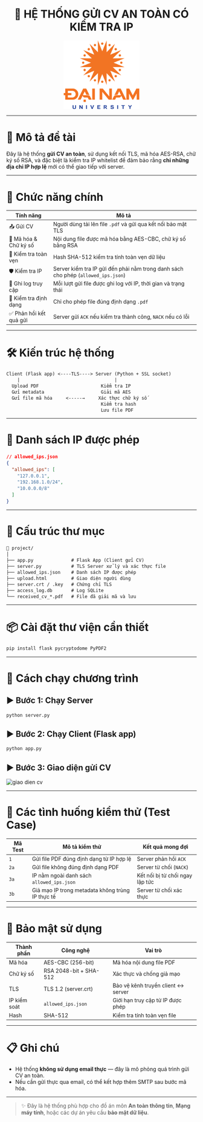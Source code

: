 
<h1 align="center">📄 HỆ THỐNG GỬI CV AN TOÀN CÓ KIỂM TRA IP</h1>

<div align="center">
  <p align="center">
    <img src="img/logoDaiNam.png" alt="DaiNam University Logo" width="200"/>
  </p>
</div>

---

# 🔐 Mô tả đề tài

Đây là hệ thống **gửi CV an toàn**, sử dụng kết nối TLS, mã hóa AES-RSA, chữ ký số RSA, và đặc biệt là kiểm tra IP whitelist để đảm bảo rằng **chỉ những địa chỉ IP hợp lệ** mới có thể giao tiếp với server.

---

# 🧠 Chức năng chính

| Tính năng                          | Mô tả                                                                 |
|-----------------------------------|------------------------------------------------------------------------|
| 📤 Gửi CV                          | Người dùng tải lên file `.pdf` và gửi qua kết nối bảo mật TLS         |
| 🔐 Mã hóa & Chữ ký số             | Nội dung file được mã hóa bằng AES-CBC, chữ ký số bằng RSA            |
| 🔏 Kiểm tra toàn vẹn               | Hash SHA-512 kiểm tra tính toàn vẹn dữ liệu                           |
| 🛡️ Kiểm tra IP                    | Server kiểm tra IP gửi đến phải nằm trong danh sách cho phép (`allowed_ips.json`) |
| 🧾 Ghi log truy cập                | Mỗi lượt gửi file được ghi log với IP, thời gian và trạng thái       |
| 📄 Kiểm tra định dạng              | Chỉ cho phép file đúng định dạng `.pdf`                              |
| ✅ Phản hồi kết quả gửi            | Server gửi `ACK` nếu kiểm tra thành công, `NACK` nếu có lỗi           |

---

# 🛠️ Kiến trúc hệ thống

```
Client (Flask app) <----TLS----> Server (Python + SSL socket)
    |                                   |
  Upload PDF                       Kiểm tra IP
  Gửi metadata                     Giải mã AES
  Gửi file mã hóa     <-----→     Xác thực chữ ký số
                                   Kiểm tra hash
                                   Lưu file PDF
```

---

# 🧪 Danh sách IP được phép

```json
// allowed_ips.json
{
  "allowed_ips": [
    "127.0.0.1",
    "192.168.1.0/24",
    "10.0.0.0/8"
  ]
}
```

---

# 🧾 Cấu trúc thư mục

```
📁 project/
│
├── app.py              # Flask App (Client gửi CV)
├── server.py           # TLS Server xử lý và xác thực file
├── allowed_ips.json    # Danh sách IP được phép
├── upload.html         # Giao diện người dùng
├── server.crt / .key   # Chứng chỉ TLS
├── access_log.db       # Log SQLite
└── received_cv_*.pdf   # File đã giải mã và lưu
```

---

# 📦 Cài đặt thư viện cần thiết

```bash
pip install flask pycryptodome PyPDF2
```

---

# 🚀 Cách chạy chương trình

## ▶️ Bước 1: Chạy Server

```bash
python server.py
```

## ▶️ Bước 2: Chạy Client (Flask app)

```bash
python app.py
```

## ▶️ Bước 3: Giao diện gửi CV

<img src="img/giao dien.png" alt="giao dien cv" width="200"/>

---

# 🧪 Các tình huống kiểm thử (Test Case)

| Mã Test | Mô tả kiểm thử                                      | Kết quả mong đợi                |
|---------|------------------------------------------------------|----------------------------------|
| `1`     | Gửi file PDF đúng định dạng từ IP hợp lệ            | Server phản hồi `ACK`           |
| `2a`    | Gửi file không đúng định dạng PDF                   | Server từ chối (`NACK`)         |
| `3a`    | IP nằm ngoài danh sách `allowed_ips.json`           | Kết nối bị từ chối ngay lập tức |
| `3b`    | Giả mạo IP trong metadata không trùng IP thực tế   | Server từ chối xác thực         |

---

# 🔐 Bảo mật sử dụng

| Thành phần       | Công nghệ                | Vai trò                              |
|------------------|--------------------------|---------------------------------------|
| Mã hóa           | AES-CBC (256-bit)        | Mã hóa nội dung file PDF              |
| Chữ ký số        | RSA 2048-bit + SHA-512   | Xác thực và chống giả mạo             |
| TLS              | TLS 1.2 (server.crt)     | Bảo vệ kênh truyền client ↔ server    |
| IP kiểm soát     | `allowed_ips.json`       | Giới hạn truy cập từ IP được phép     |
| Hash             | SHA-512                  | Kiểm tra tính toàn vẹn file           |

---

# 📋 Ghi chú

- Hệ thống **không sử dụng email thực** — đây là mô phỏng quá trình gửi CV an toàn.
- Nếu cần gửi thực qua email, có thể kết hợp thêm SMTP sau bước mã hóa.

---

> ✨ Đây là hệ thống phù hợp cho đồ án môn **An toàn thông tin**, **Mạng máy tính**, hoặc các dự án yêu cầu **bảo mật dữ liệu**.
